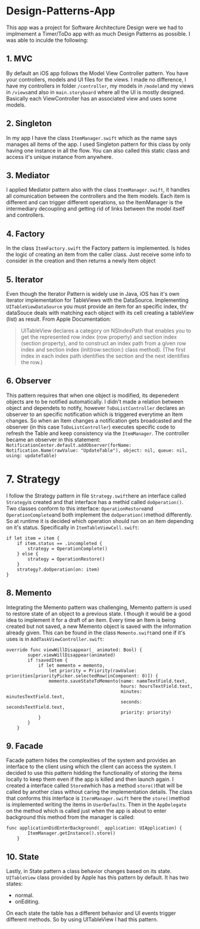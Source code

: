 # Design-Patterns-App

This app was a project for Software Architecture Design were we had to implmement a Timer/ToDo app with as much Design Patterns as possible. I was able to inculde the following:

## 1. MVC
By default an iOS app follows the Model View Controller pattern. You have your controllers, models and UI files for the views. 
I made no difference, I have my controllers in folder ```/controller```, my models in ```/model```and my views in ```/views```and also in ```main.storyboard``` where all the UI is mostly designed.
Basically each ViewController has an associated view and uses some models.

## 2. Singleton
In my app I have the class ```ItemManager.swift``` which as the name says manages all items of the app. I used Singleton pattern for this class by only having one instance in all the flow.
You can also called this static class and access it's unique instance from anywhere.

## 3. Mediator
I applied Mediator pattern also with the class ```ItemManager.swift```, it handles all comunication between the controllers and the Item models. Each item is different and can trigger different operations,
so the ItemManager is the intermediary decoupling and getting rid of links between the model itself and controllers.

## 4. Factory
In the class ```ItemFactory.swift``` the Factory pattern is implemented. Is hides the logic of creating an item from the caller class. Just receive some info to consider in the creation and then returns a newly Item object

## 5. Iterator
Even though the Iterator Pattern is widely use in Java, iOS has it's own iterator implementation for TableViews with the DataSource.
Implementing ```UITableViewDataSource```
you must provide an item for an specific index, thr dataSouce deals with matching each object with its cell creating a tableView (list) as result.
From Apple Documentation:
> UITableView declares a category on NSIndexPath that enables you to get the represented row index (row property) and section index (section property), and to construct an index path from a given row index and section index (init(row:section:) class method). (The first index in each index path identifies the section and the next identifies the row.)

## 6. Observer
This pattern requires that when one object is modified, its depenedent objects are to be notified automatically. 
I didn't made a relation between object and dependets to notify, however ```ToDoListController``` declares an observer to an specific notification which is triggered everytime an Item changes.
So when an Item changes a notification gets broadcasted and the observer (in this case ```ToDoListController```) executes specific code to refresh the Table and keep consistency via the ```ItemManager```.
The controller became an observer in this statement:
``` NotificationCenter.default.addObserver(forName: Notification.Name(rawValue: "UpdateTable"), object: nil, queue: nil, using: updateTable)```

# 7. Strategy
I follow the Strategy pattern in file ```Strategy.swift```here an interface called ```Strategy```is created and that interface has a methid called ```doOperation()```.
Two classes conform to this interface: ```OperationRestore```and ```OperationComplete```and both implement the ```doOperation()```method differently.
So at runtime it is decided which operation should run on an item depending on it's status.
Specifically in ```ItemTableViewCell.swift```:
```
if let item = item {
    if item.status == .incompleted {
        strategy = OperationComplete()
    } else {
        strategy = OperationRestore()
    }
    strategy?.doOperation(on: item)
}
```

## 8. Memento
Integrating the Memento pattern was challenging, Memento pattern is used to restore state of an object to a previous state.
I though it would be a good idea to implement it for a draft of an item. Every time an Item is being created but not saved, a new Memento object is saved with the information already given.
This can be found in the class ```Memento.swift```and one if it's uses is in ```AddTaskViewController.swift```:
```
override func viewWillDisappear(_ animated: Bool) {
        super.viewWillDisappear(animated)
        if !savedItem {
            if let memento = memento,
                let priority = Priority(rawValue: priorities[priorityPicker.selectedRow(inComponent: 0)]) {
                memento.saveStateToMemento(name: nameTextField.text,
                                           hours: hoursTextField.text,
                                           minutes: minutesTextField.text,
                                           seconds: secondsTextField.text,
                                           priority: priority)
            }
        }
    }
```

## 9. Facade
Facade pattern hides the complexities of the system and provides an interface to the client using which the client can access the system.
I decided to use this pattern hidding the functionality of storing the items locally to keep them even if the app is killed and then launch again.
I created a interface called ```Stored```which has a method ```store()```that will be called by another class without caring the implementation details.
The class that conforms this interface is ```ItermManager.swift``` here the ```store()```method is implemented writing the items in ```UserDefaults```.
Then in the ```AppDelegate``` on the method which is called just when the app is about to enter background this method from the manager is called:
```
func applicationDidEnterBackground(_ application: UIApplication) {
        ItemManager.getInstance().store()
    }
```

## 10. State
Lastly, in State pattern a class behavior changes based on its state. ```UITableView``` class provided by Apple has this pattern by default.
It has two states:
- normal.
- onEditing.

On each state the table has a different behavior and UI events trigger different methods. So by using UITableView I had this pattern.
